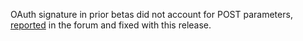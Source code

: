OAuth signature in prior betas did not account for POST parameters,
[reported][report] in the forum and fixed with this release.

[report]: http://databinder.3617998.n2.nabble.com/Can-t-post-a-message-from-Dispatch-Twine-branch-080-td6209559.html
